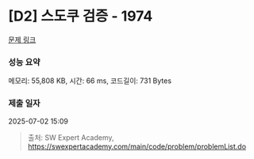 # [D2] 스도쿠 검증 - 1974 

[문제 링크](https://swexpertacademy.com/main/code/problem/problemDetail.do?contestProbId=AV5Psz16AYEDFAUq) 

### 성능 요약

메모리: 55,808 KB, 시간: 66 ms, 코드길이: 731 Bytes

### 제출 일자

2025-07-02 15:09



> 출처: SW Expert Academy, https://swexpertacademy.com/main/code/problem/problemList.do